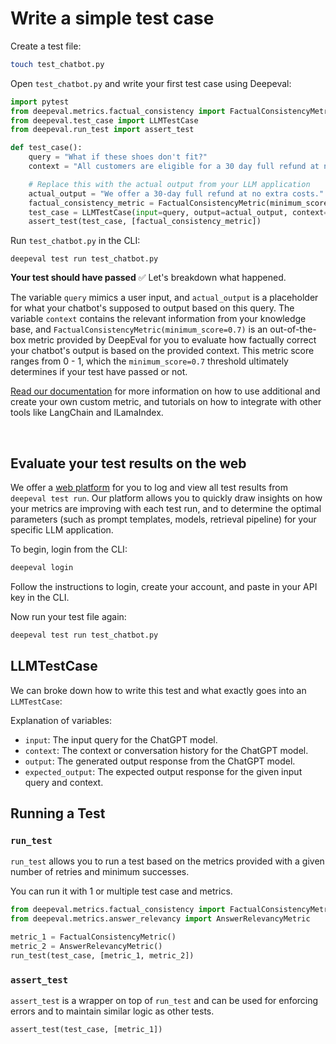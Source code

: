 # Write a simple test case

Create a test file:

```bash
touch test_chatbot.py
```

Open `test_chatbot.py` and write your first test case using Deepeval:

```python
import pytest
from deepeval.metrics.factual_consistency import FactualConsistencyMetric
from deepeval.test_case import LLMTestCase
from deepeval.run_test import assert_test

def test_case():
    query = "What if these shoes don't fit?"
    context = "All customers are eligible for a 30 day full refund at no extra costs."

    # Replace this with the actual output from your LLM application
    actual_output = "We offer a 30-day full refund at no extra costs."
    factual_consistency_metric = FactualConsistencyMetric(minimum_score=0.7)
    test_case = LLMTestCase(input=query, output=actual_output, context=context)
    assert_test(test_case, [factual_consistency_metric])
```

Run `test_chatbot.py` in the CLI:

```
deepeval test run test_chatbot.py
```

**Your test should have passed** ✅ Let's breakdown what happened.

The variable `query` mimics a user input, and `actual_output` is a placeholder for what your chatbot's supposed to output based on this query. The variable `context` contains the relevant information from your knowledge base, and `FactualConsistencyMetric(minimum_score=0.7)` is an out-of-the-box metric provided by DeepEval for you to evaluate how factually correct your chatbot's output is based on the provided context. This metric score ranges from 0 - 1, which the `minimum_score=0.7` threshold ultimately determines if your test have passed or not.

[Read our documentation](https://docs.confident-ai.com/docs/) for more information on how to use additional and create your own custom metric, and tutorials on how to integrate with other tools like LangChain and lLamaIndex.

<br />

## Evaluate your test results on the web

We offer a [web platform](https://app.confident-ai.com) for you to log and view all test results from `deepeval test run`. Our platform allows you to quickly draw insights on how your metrics are improving with each test run, and to determine the optimal parameters (such as prompt templates, models, retrieval pipeline) for your specific LLM application.

To begin, login from the CLI:

```bash
deepeval login
```

Follow the instructions to login, create your account, and paste in your API key in the CLI.

Now run your test file again:

```bash
deepeval test run test_chatbot.py
```

## LLMTestCase

We can broke down how to write this test and what exactly goes into an `LLMTestCase`:

Explanation of variables:

- `input`: The input query for the ChatGPT model.
- `context`: The context or conversation history for the ChatGPT model.
- `output`: The generated output response from the ChatGPT model.
- `expected_output`: The expected output response for the given input query and context.

## Running a Test

### `run_test`

`run_test` allows you to run a test based on the metrics provided with a given number of retries and minimum successes.

You can run it with 1 or multiple test case and metrics.

```python
from deepeval.metrics.factual_consistency import FactualConsistencyMetric
from deepeval.metrics.answer_relevancy import AnswerRelevancyMetric

metric_1 = FactualConsistencyMetric()
metric_2 = AnswerRelevancyMetric()
run_test(test_case, [metric_1, metric_2])
```

### `assert_test`

`assert_test` is a wrapper on top of `run_test` and can be used for enforcing errors and to maintain similar logic as other tests.

```python
assert_test(test_case, [metric_1])
```
